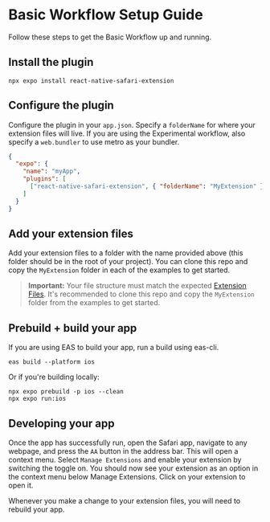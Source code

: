 # Basic Workflow Setup Guide

Follow these steps to get the Basic Workflow up and running.

## Install the plugin

```console
npx expo install react-native-safari-extension
```

## Configure the plugin

Configure the plugin in your `app.json`. Specify a `folderName` for where your extension files will live. If you are using the Experimental workflow, also specify a `web.bundler` to use metro as your bundler.

```json
{
  "expo": {
    "name": "myApp",
    "plugins": [
      ["react-native-safari-extension", { "folderName": "MyExtension" }]
    ]
  }
}
```

## Add your extension files

Add your extension files to a folder with the name provided above (this folder should be in the root of your project). You can clone this repo and copy the `MyExtension` folder in each of the examples to get started.

> **Important:** Your file structure must match the expected [Extension Files](./ExtensionFiles.md). It's recommended to clone this repo and copy the `MyExtension` folder from the examples to get started.

## Prebuild + build your app

If you are using EAS to build your app, run a build using eas-cli.

```console
eas build --platform ios
```

Or if you're building locally:

```console
npx expo prebuild -p ios --clean
npx expo run:ios
```

## Developing your app

Once the app has successfully run, open the Safari app, navigate to any webpage, and press the `AA` button in the address bar. This will open a context menu. Select `Manage Extensions` and enable your extension by switching the toggle on. You should now see your extension as an option in the context menu below Manage Extensions. Click on your extension to open it.

Whenever you make a change to your extension files, you will need to rebuild your app.
